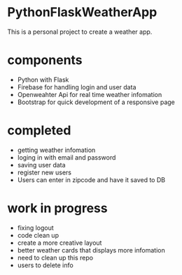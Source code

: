 # PythonFlaskWeatherApp
This is a personal project to create a weather app.

# components
 - Python with Flask 
 - Firebase for handling login and user data 
 - Openweahter Api for real time weather infomation 
 - Bootstrap for quick development of a responsive page 
 
 # completed 
 - getting weather infomation 
 - loging in with email and password
 - saving user data
 - register new users 
 - Users can enter in zipcode and have it saved to DB 
 
 # work in progress
 - fixing logout
 - code clean up
 - create a more creative layout 
 - better weather cards that displays more infomation 
 - need to clean up this repo
 - users to delete info
 
